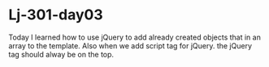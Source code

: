 # Lj-301-day03
Today I learned how to use jQuery to add already created objects that in an array to the template. Also when we add script tag for jQuery. the jQuery tag should alway be on the top.
